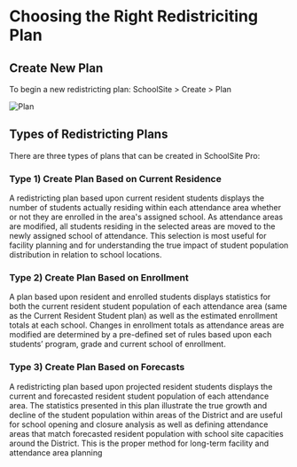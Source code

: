 # Choosing the Right Redistriciting Plan
## Create New Plan 
To begin a new redistricting plan: SchoolSite > Create > Plan 

![Plan](plan.png)

## Types of Redistricting Plans 
There are three types of plans that can be created in SchoolSite Pro:

### Type 1) Create Plan Based on Current Residence
A redistricting plan based upon current resident students displays the number of students actually residing within each attendance area whether or not they are enrolled in the area's assigned school.  As attendance areas are modified, all students residing in the selected areas are moved to the newly assigned school of attendance.  This selection is most useful for facility planning and for understanding the true impact of student population distribution in relation to school locations.

 ### Type 2) Create Plan Based on Enrollment 
A plan based upon resident and enrolled students displays statistics for both the current resident student population of each attendance area (same as the Current Resident Student plan) as well as the estimated enrollment totals at each school.  Changes in enrollment totals as attendance areas are modified are determined by a pre-defined set of rules based upon each students’ program, grade and current school of enrollment. 

### Type 3) Create Plan Based on Forecasts
A redistricting plan based upon projected resident students displays the current and forecasted resident student population of each attendance area.  The statistics presented in this plan illustrate the true growth and decline of the student population within areas of the District and are useful for school opening and closure analysis as well as defining attendance areas that match forecasted resident population with school site capacities around the District. This is the proper method for long-term facility and attendance area planning
